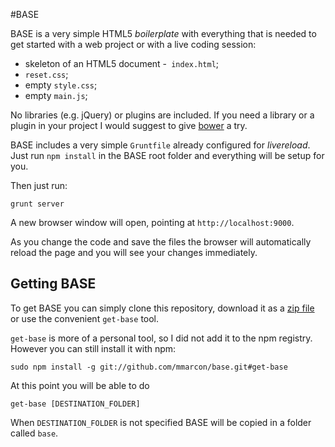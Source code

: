 #BASE

BASE is a very simple HTML5 *boilerplate* with everything that is needed to get started with a web project or with a live coding session:

 * skeleton of an HTML5 document -` index.html`;
 * `reset.css`;
 * empty `style.css`;
 * empty `main.js`;

No libraries (e.g. jQuery) or plugins are included. If you need a library or a plugin in your project I would suggest to give [bower](http://bower.io/) a try.

BASE includes a very simple `Gruntfile` already configured for *livereload*. Just run `npm install` in the BASE root folder and everything will be setup for you.

Then just run:

	grunt server
	
A new browser window will open, pointing at `http://localhost:9000`.

As you change the code and save the files the browser will automatically reload the page and you will see your changes immediately.

## Getting BASE

To get BASE you can simply clone this repository, download it as a [zip file](https://github.com/mmarcon/base/archive/master.zip) or use the convenient `get-base` tool.

`get-base` is more of a personal tool, so I did not add it to the npm registry. However you can still install it with npm:

	sudo npm install -g git://github.com/mmarcon/base.git#get-base
	
At this point you will be able to do
	
	get-base [DESTINATION_FOLDER]
	
When `DESTINATION_FOLDER` is not specified BASE will be copied in a folder called `base`.

	
